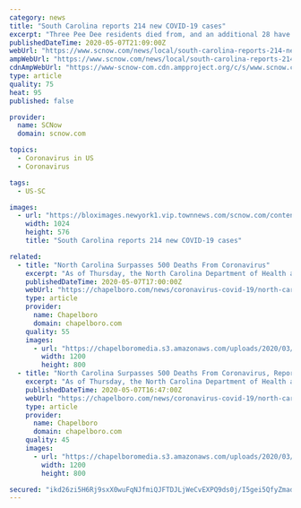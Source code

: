 ```yaml
---
category: news
title: "South Carolina reports 214 new COVID-19 cases"
excerpt: "Three Pee Dee residents died from, and an additional 28 have tested positive for, the novel coronavirus COVID-19, The South Carolina Department of Health and Environmental Control"
publishedDateTime: 2020-05-07T21:09:00Z
webUrl: "https://www.scnow.com/news/local/south-carolina-reports-214-new-covid-19-cases/article_4db86939-831f-5a22-8642-63339a8424b9.html"
ampWebUrl: "https://www.scnow.com/news/local/south-carolina-reports-214-new-covid-19-cases/article_4db86939-831f-5a22-8642-63339a8424b9.amp.html"
cdnAmpWebUrl: "https://www-scnow-com.cdn.ampproject.org/c/s/www.scnow.com/news/local/south-carolina-reports-214-new-covid-19-cases/article_4db86939-831f-5a22-8642-63339a8424b9.amp.html"
type: article
quality: 75
heat: 95
published: false

provider:
  name: SCNow
  domain: scnow.com

topics:
  - Coronavirus in US
  - Coronavirus

tags:
  - US-SC

images:
  - url: "https://bloximages.newyork1.vip.townnews.com/scnow.com/content/tncms/assets/v3/editorial/8/73/8730e155-4963-5631-b08c-d8b408196856/5e7fb5336a9da.image.jpg?resize=1024%2C576"
    width: 1024
    height: 576
    title: "South Carolina reports 214 new COVID-19 cases"

related:
  - title: "North Carolina Surpasses 500 Deaths From Coronavirus"
    excerpt: "As of Thursday, the North Carolina Department of Health and Human Resources is reporting 507 residents have died from COVID-19."
    publishedDateTime: 2020-05-07T17:00:00Z
    webUrl: "https://chapelboro.com/news/coronavirus-covid-19/north-carolina-surpasses-500-deaths-from-coronavirus"
    type: article
    provider:
      name: Chapelboro
      domain: chapelboro.com
    quality: 55
    images:
      - url: "https://chapelboromedia.s3.amazonaws.com/uploads/2020/03/06103529/coronavirus.jpg"
        width: 1200
        height: 800
  - title: "North Carolina Surpasses 500 Deaths From Coronavirus, Reports More Than 13k Positive Cases"
    excerpt: "As of Thursday, the North Carolina Department of Health and Human Resources is reporting 507 residents have died from COVID-19."
    publishedDateTime: 2020-05-07T16:47:00Z
    webUrl: "https://chapelboro.com/news/coronavirus-covid-19/north-carolina-surpasses-500-deaths-from-coronavirus-reports-more-than-13k-positive-cases"
    type: article
    provider:
      name: Chapelboro
      domain: chapelboro.com
    quality: 45
    images:
      - url: "https://chapelboromedia.s3.amazonaws.com/uploads/2020/03/06103529/coronavirus.jpg"
        width: 1200
        height: 800

secured: "ikd26zi5H6Rj9sxX0wuFqNJfmiQJFTDJLjWeCvEXPQ9ds0j/I5gei5QfyZmadI4w9kVxfD3ysrD5tOuagp5+FuFBPzjCkZjVmrLb19CGL5I1FjWsbkEKc9FI8vRVC3h1zXTEiVJkhO8JKaV5SfwGsBz8kVB6XECvIFc1SqND/TkCACYjaObS5StylNTlKeHci2jpgQLm1arqXYLcA1hypc3EFOuL/X2I9YfcsBmtDC3uJugp/OwK0DQrByOsTgTfHfP91AD3E38cl/+Oye258hZwuM1kdZMZ4mTv/SSbrZO/k7XmF85h0yaVCFZ3I0NapVbY7gcJPkzobevQ6pLWlFOTd3/hos8JC+DzR/DWO4t3lbw6cB7js5R/8lAHXtKX/ivyb3WDj3WBcls9nezEGqyy3JH+5pl0kWWlbhvVTppqVvVPSKkh3F6g6IBUQQMH5hOTkbOZgvWbebc1V0sHO4ZAQVZRPtAW2jwfsKRyeyk=;PC6G4HmLHRHojzggm7WQbg=="
---
```



